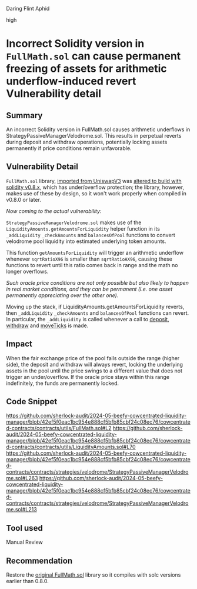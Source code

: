 Daring Flint Aphid

high

# Incorrect Solidity version in `FullMath.sol` can cause permanent freezing of assets for arithmetic underflow-induced revert Vulnerability detail

## Summary
An incorrect Solidity version in FullMath.sol causes arithmetic underflows in StrategyPassiveManagerVelodrome.sol. This results in perpetual reverts during deposit and withdraw operations, potentially locking assets permanently if price conditions remain unfavorable. 

## Vulnerability Detail
`FullMath.sol` library, [imported from UniswapV3](https://github.com/Uniswap/v3-core/blob/main/contracts/libraries/FullMath.sol) was [altered to build with solidity v0.8.x](https://github.com/sherlock-audit/2024-05-beefy-cowcentrated-liquidity-manager/blob/42ef5f0eac1bc954e888cf5bfb85cbf24c08ec76/cowcentrated-contracts/contracts/utils/FullMath.sol#L2), which has under/overflow protection; the library, however, makes use of these by design, so it won't work properly when compiled in v0.8.0 or later.

_Now coming to the actual vulnerability:_

`StrategyPassiveManagerVelodrome.sol` makes use of the `LiquidityAmounts.getAmountsForLiquidity` helper function in its `_addLiquidity` `_checkAmounts` and `balancesOfPool` functions to convert velodrome pool liquidity into estimated underlying token amounts.

This function `getAmountsForLiquidity` will trigger an arithmetic underflow whenever `sqrtRatioX96` is smaller than `sqrtRatioAX96`, causing these functions to revert until this ratio comes back in range and the math no longer overflows.

_Such oracle price conditions are not only possible but also likely to happen in real market conditions, and they can be permanent (i.e. one asset permanently appreciating over the other one)._

Moving up the stack, if LiquidityAmounts.getAmountsForLiquidity  reverts, then `_addLiquidity` `_checkAmounts` and `balancesOfPool` functions can revert. In particular, the `_addLiquidity`  is called whenever a call to [deposit](https://github.com/sherlock-audit/2024-05-beefy-cowcentrated-liquidity-manager/blob/42ef5f0eac1bc954e888cf5bfb85cbf24c08ec76/cowcentrated-contracts/contracts/strategies/velodrome/StrategyPassiveManagerVelodrome.sol#L213), [withdraw](https://github.com/sherlock-audit/2024-05-beefy-cowcentrated-liquidity-manager/blob/42ef5f0eac1bc954e888cf5bfb85cbf24c08ec76/cowcentrated-contracts/contracts/strategies/velodrome/StrategyPassiveManagerVelodrome.sol#L234) and [moveTicks](https://github.com/sherlock-audit/2024-05-beefy-cowcentrated-liquidity-manager/blob/42ef5f0eac1bc954e888cf5bfb85cbf24c08ec76/cowcentrated-contracts/contracts/strategies/velodrome/StrategyPassiveManagerVelodrome.sol#L419) is made.

## Impact
When the fair exchange price of the pool falls outside the range (higher side), the deposit and withdraw will always revert, locking the underlying assets in the pool until the price swings to a different value that does not trigger an under/overflow. If the oracle price stays within this range indefinitely, the funds are permanently locked.

## Code Snippet
https://github.com/sherlock-audit/2024-05-beefy-cowcentrated-liquidity-manager/blob/42ef5f0eac1bc954e888cf5bfb85cbf24c08ec76/cowcentrated-contracts/contracts/utils/FullMath.sol#L2
https://github.com/sherlock-audit/2024-05-beefy-cowcentrated-liquidity-manager/blob/42ef5f0eac1bc954e888cf5bfb85cbf24c08ec76/cowcentrated-contracts/contracts/utils/LiquidityAmounts.sol#L70
https://github.com/sherlock-audit/2024-05-beefy-cowcentrated-liquidity-manager/blob/42ef5f0eac1bc954e888cf5bfb85cbf24c08ec76/cowcentrated-contracts/contracts/strategies/velodrome/StrategyPassiveManagerVelodrome.sol#L263
https://github.com/sherlock-audit/2024-05-beefy-cowcentrated-liquidity-manager/blob/42ef5f0eac1bc954e888cf5bfb85cbf24c08ec76/cowcentrated-contracts/contracts/strategies/velodrome/StrategyPassiveManagerVelodrome.sol#L213
## Tool used
Manual Review

## Recommendation
Restore the [original FullMath.sol](https://github.com/Uniswap/v3-core/blob/main/contracts/libraries/FullMath.sol) library so it compiles with solc versions earlier than 0.8.0.
